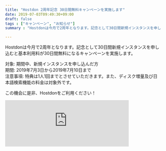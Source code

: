 ```yaml
---
title: "Hostdon 2周年記念 30日間無料キャンペーンを実施します"
date: 2019-07-03T09:49:30+09:00
draft: false
tags : ["キャンペーン", "お知らせ"]
summary : "Hostdonは今月で2周年となります。記念として30日間新規インスタンスを申し込むと基本利用料が30日間無料になるキャンペーンを実施します。"

---
```


Hostdonは今月で2周年となります。記念として30日間新規インスタンスを申し込むと基本利用料が30日間無料になるキャンペーンを実施します。    

対象: 期間中、新規インスタンスを申し込んだ方  
期間: 2019年7月3日から2019年7月10日まで  
注意事項: 特典は1人1回までとさせていただきます。また、ディスク増量及び日本語検索機能の料金は対象外です。    

この機会に是非、Hostdonをご利用ください！

<iframe src="https://mstdn.hostdon.jp/@hostdon/102366538146631380/embed" class="mastodon-embed" style="max-width: 100%; border: 0" width="400" allowfullscreen="allowfullscreen"></iframe><script src="https://mstdn.hostdon.jp/embed.js" async="async"></script>
